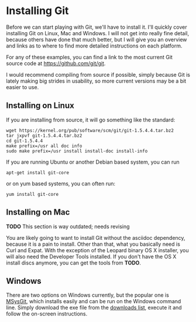 <!--
SPDX-FileCopyrightText: 2008 Geoffrey Grosenbach <boss@topfunky.com>
SPDX-FileCopyrightText: 2008 Scott Chacon <schacon@gmail.com>
SPDX-FileCopyrightText: 2013 Doğan Aydın <dogan1aydin@gmail.com>

SPDX-License-Identifier: CC-BY-SA-3.0
-->

# Installing Git

Before we can start playing with Git,
we'll have to install it.
I'll quickly cover installing Git on Linux,
Mac and Windows.
I will not get into really fine detail,
because others have done that much better,
but I will give you an overview and links
as to where to find more detailed instructions on each platform.

For any of these examples,
you can find a link to the most current Git source code
at <https://github.com/git/git>.

I would recommend compiling from source if possible,
simply because Git is lately making big strides in usability,
so more current versions may be a bit easier to use.

## Installing on Linux

If you are installing from source,
it will go something like the standard:

```shell
wget https://kernel.org/pub/software/scm/git/git-1.5.4.4.tar.bz2
tar jxpvf git-1.5.4.4.tar.bz2
cd git-1.5.4.4
make prefix=/usr all doc info
sudo make prefix=/usr install install-doc install-info
```

If you are running Ubuntu or another Debian based system,
you can run

```shell
apt-get install git-core
```

or on yum based systems,
you can often run:

```shell
yum install git-core
```

## Installing on Mac

**TODO** This section is way outdated; needs revising

You are likely going to want to install Git without the asciidoc dependency,
because it is a pain to install.
Other than that,
what you basically need is Curl and Expat.
With the exception of the Leopard binary OS X installer,
you will also need the Developer Tools installed.
If you don't have the OS X install discs anymore,
you can get the tools from **TODO**.

## Windows

There are two options on Windows currently,
but the popular one is [MSysGit](http://code.google.com/p/msysgit/),
which installs easily and can be run on the Windows command line.
Simply download the exe file from the [downloads list](
http://code.google.com/p/msysgit/downloads/list),
execute it and follow the on-screen instructions.
